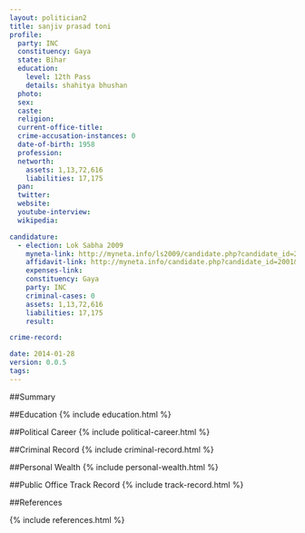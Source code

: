 ```yaml
---
layout: politician2
title: sanjiv prasad toni
profile: 
  party: INC
  constituency: Gaya
  state: Bihar
  education: 
    level: 12th Pass
    details: shahitya bhushan
  photo: 
  sex: 
  caste: 
  religion: 
  current-office-title: 
  crime-accusation-instances: 0
  date-of-birth: 1958
  profession: 
  networth: 
    assets: 1,13,72,616
    liabilities: 17,175
  pan: 
  twitter: 
  website: 
  youtube-interview: 
  wikipedia: 

candidature: 
  - election: Lok Sabha 2009
    myneta-link: http://myneta.info/ls2009/candidate.php?candidate_id=2001
    affidavit-link: http://myneta.info/candidate.php?candidate_id=2001&scan=original
    expenses-link: 
    constituency: Gaya 
    party: INC
    criminal-cases: 0
    assets: 1,13,72,616
    liabilities: 17,175
    result:  

crime-record: 

date: 2014-01-28
version: 0.0.5
tags: 
---
```

##Summary


##Education
{% include education.html %}


##Political Career
{% include political-career.html %}


##Criminal Record
{% include criminal-record.html %}


##Personal Wealth
{% include personal-wealth.html %}


##Public Office Track Record
{% include track-record.html %}


##References


{% include references.html %}